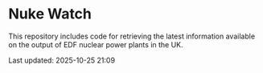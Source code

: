 # Nuke Watch

This repository includes code for retrieving the latest information available on the output of EDF nuclear power plants in the UK.

Last updated: 2025-10-25 21:09
